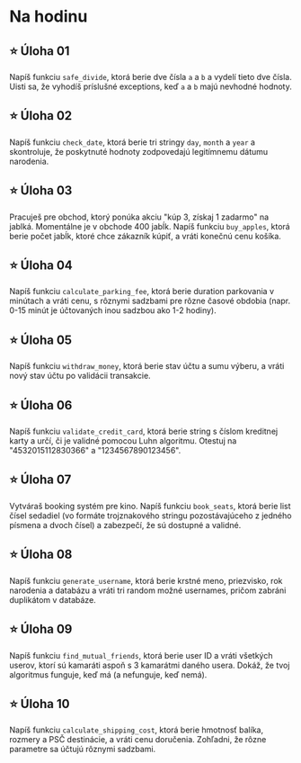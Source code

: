 # Na hodinu

## ⭐ Úloha 01
Napíš funkciu `safe_divide`, ktorá berie dve čísla `a` a `b` a vydelí tieto dve čísla. Uisti sa, že vyhodíš príslušné exceptions, keď `a` a `b` majú nevhodné hodnoty.

## ⭐ Úloha 02
Napíš funkciu `check_date`, ktorá berie tri stringy `day`, `month` a `year` a skontroluje, že poskytnuté hodnoty zodpovedajú legitímnemu dátumu narodenia.

## ⭐ Úloha 03
Pracuješ pre obchod, ktorý ponúka akciu "kúp 3, získaj 1 zadarmo" na jablká. Momentálne je v obchode 400 jabĺk. Napíš funkciu `buy_apples`, ktorá berie počet jabĺk, ktoré chce zákazník kúpiť, a vráti konečnú cenu košíka.

## ⭐ Úloha 04
Napíš funkciu `calculate_parking_fee`, ktorá berie duration parkovania v minútach a vráti cenu, s rôznymi sadzbami pre rôzne časové obdobia (napr. 0-15 minút je účtovaných inou sadzbou ako 1-2 hodiny).

## ⭐ Úloha 05
Napíš funkciu `withdraw_money`, ktorá berie stav účtu a sumu výberu, a vráti nový stav účtu po validácii transakcie.

## ⭐ Úloha 06
Napíš funkciu `validate_credit_card`, ktorá berie string s číslom kreditnej karty a určí, či je validné pomocou Luhn algoritmu. Otestuj na "4532015112830366" a "1234567890123456".

## ⭐ Úloha 07
Vytváraš booking systém pre kino. Napíš funkciu `book_seats`, ktorá berie list čísel sedadiel (vo formáte trojznakového stringu pozostávajúceho z jedného písmena a dvoch čísel) a zabezpečí, že sú dostupné a validné.

## ⭐ Úloha 08
Napíš funkciu `generate_username`, ktorá berie krstné meno, priezvisko, rok narodenia a databázu a vráti tri random možné usernames, pričom zabráni duplikátom v databáze.

## ⭐ Úloha 09
Napíš funkciu `find_mutual_friends`, ktorá berie user ID a vráti všetkých userov, ktorí sú kamaráti aspoň s 3 kamarátmi daného usera. Dokáž, že tvoj algoritmus funguje, keď má (a nefunguje, keď nemá).

## ⭐ Úloha 10
Napíš funkciu `calculate_shipping_cost`, ktorá berie hmotnosť balíka, rozmery a PSČ destinácie, a vráti cenu doručenia. Zohľadni, že rôzne parametre sa účtujú rôznymi sadzbami.


